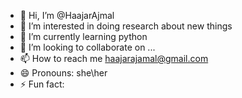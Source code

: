 - 👋 Hi, I’m @HaajarAjmal
- 👀 I’m interested in doing research about new things
- 🌱 I’m currently learning python
- 💞️ I’m looking to collaborate on ...
- 📫 How to reach me haajarajamal@gmail.com
- 😄 Pronouns: she\her
- ⚡ Fun fact: 

<!---
HaajarAjmal/HaajarAjmal is a ✨ special ✨ repository because its `README.md` (this file) appears on your GitHub profile.
You can click the Preview link to take a look at your changes.
--->
